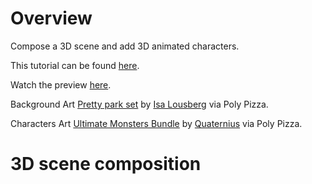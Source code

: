 # Overview
Compose a 3D scene and add 3D animated characters.

This tutorial can be found [here](https://github.com/khanonjs/khanon.js-tutorials/tree/main/05-loading-meshes).

Watch the preview [here](https://html-preview.github.io/?url=https://raw.githubusercontent.com/khanonjs/khanon.js-tutorials/refs/heads/main/05-loading-meshes/dist/index.html).

Background Art [Pretty park set](https://poly.pizza/bundle/Pretty-park-set-G2WINPAG9S) by [Isa Lousberg](https://poly.pizza/u/Isa%20Lousberg) via Poly Pizza.

Characters Art [Ultimate Monsters Bundle](https://poly.pizza/bundle/Ultimate-Monsters-Bundle-5oyGWAmOB6) by [Quaternius](https://poly.pizza/u/Quaternius) via Poly Pizza.

# 3D scene composition